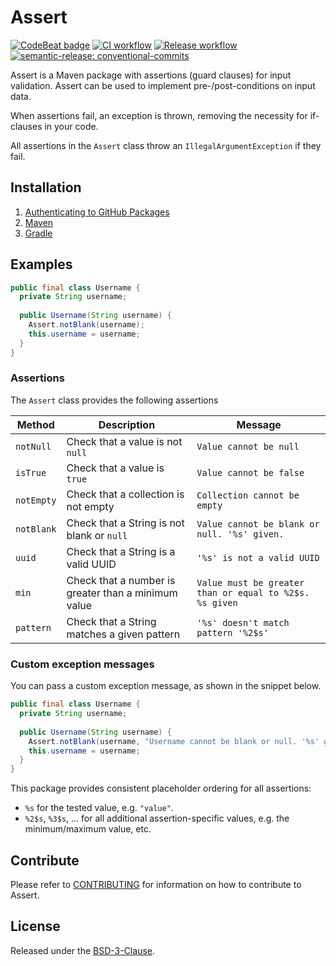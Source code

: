 # Assert

[![CodeBeat badge](https://codebeat.co/badges/034ebd51-86c8-479a-9e52-59c95019aeb5)](https://codebeat.co/projects/github-com-montealegreluis-assert-main)
[![CI workflow](https://github.com/montealegreluis/assert/actions/workflows/ci.yml/badge.svg)](https://github.com/montealegreluis/assert/actions/workflows/ci.yml)
[![Release workflow](https://github.com/montealegreluis/assert/actions/workflows/release.yml/badge.svg)](https://github.com/montealegreluis/assert/actions/workflows/release.yml)
[![semantic-release: conventional-commits](https://img.shields.io/badge/semantic--release-conventionalcommits-e10079?logo=semantic-release)](https://github.com/semantic-release/semantic-release)

Assert is a Maven package with assertions (guard clauses) for input validation. Assert can be used to implement pre-/post-conditions on input data.

When assertions fail, an exception is thrown, removing the necessity for if-clauses in your code.

All assertions in the `Assert` class throw an `IllegalArgumentException` if they fail.

## Installation

1. [Authenticating to GitHub Packages](https://github.com/MontealegreLuis/assert/blob/main/docs/installation/authentication.md)
2. [Maven](https://github.com/MontealegreLuis/assert/blob/main/docs/installation/maven.md)
3. [Gradle](https://github.com/MontealegreLuis/assert/blob/main/docs/installation/gradle.md)

## Examples

```java
public final class Username {
  private String username;
    
  public Username(String username) {
    Assert.notBlank(username);
    this.username = username;
  }
}
```


### Assertions

The `Assert` class provides the following assertions

| Method     | Description                                         | Message                                                 |
|------------|-----------------------------------------------------|---------------------------------------------------------|
| `notNull`  | Check that a value is not `null`                    | `Value cannot be null`                                  |
| `isTrue`   | Check that a value is `true`                        | `Value cannot be false`                                 |
| `notEmpty` | Check that a collection is not empty                | `Collection cannot be empty`                            |
| `notBlank` | Check that a String is not blank or `null`          | `Value cannot be blank or null. '%s' given.`            |
| `uuid`     | Check that a String is a valid UUID                 | `'%s' is not a valid UUID`                              |
| `min`      | Check that a number is greater than a minimum value | `Value must be greater than or equal to %2$s. %s given` |
| `pattern`  | Check that a String matches a given pattern         | `'%s' doesn't match pattern '%2$s'`                     |

### Custom exception messages

You can pass a custom exception message, as shown in the snippet below.

```java
public final class Username {
  private String username;
    
  public Username(String username) {
    Assert.notBlank(username, "Username cannot be blank or null. '%s' given");
    this.username = username;
  }
}
```

This package provides consistent placeholder ordering for all assertions:

- `%s` for the tested value, e.g. `"value"`.
- `%2$s`, `%3$s`, ... for all additional assertion-specific values, e.g. the minimum/maximum value, etc.

## Contribute

Please refer to [CONTRIBUTING](https://github.com/MontealegreLuis/assert/blob/main/CONTRIBUTING.md) for information on how to contribute to Assert.

## License

Released under the [BSD-3-Clause](https://github.com/MontealegreLuis/assert/blob/main/LICENSE).
